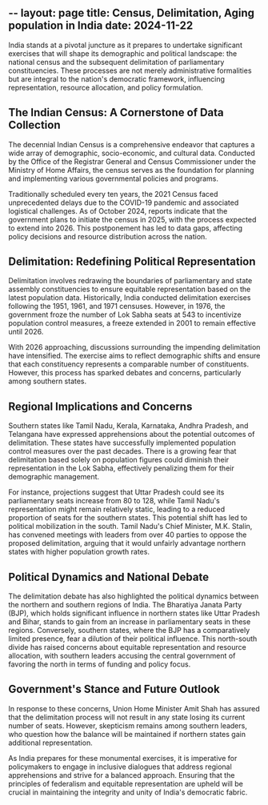 
--
layout: page
title: Census, Delimitation, Aging population in India
date: 2024-11-22
---

India stands at a pivotal juncture as it prepares to undertake significant exercises that will shape its demographic and political landscape: the national census and the subsequent delimitation of parliamentary constituencies. These processes are not merely administrative formalities but are integral to the nation's democratic framework, influencing representation, resource allocation, and policy formulation.

## The Indian Census: A Cornerstone of Data Collection

The decennial Indian Census is a comprehensive endeavor that captures a wide array of demographic, socio-economic, and cultural data. Conducted by the Office of the Registrar General and Census Commissioner under the Ministry of Home Affairs, the census serves as the foundation for planning and implementing various governmental policies and programs.

Traditionally scheduled every ten years, the 2021 Census faced unprecedented delays due to the COVID-19 pandemic and associated logistical challenges. As of October 2024, reports indicate that the government plans to initiate the census in 2025, with the process expected to extend into 2026.  This postponement has led to data gaps, affecting policy decisions and resource distribution across the nation.

## Delimitation: Redefining Political Representation

Delimitation involves redrawing the boundaries of parliamentary and state assembly constituencies to ensure equitable representation based on the latest population data. Historically, India conducted delimitation exercises following the 1951, 1961, and 1971 censuses. However, in 1976, the government froze the number of Lok Sabha seats at 543 to incentivize population control measures, a freeze extended in 2001 to remain effective until 2026. 

With 2026 approaching, discussions surrounding the impending delimitation have intensified. The exercise aims to reflect demographic shifts and ensure that each constituency represents a comparable number of constituents. However, this process has sparked debates and concerns, particularly among southern states.

## Regional Implications and Concerns

Southern states like Tamil Nadu, Kerala, Karnataka, Andhra Pradesh, and Telangana have expressed apprehensions about the potential outcomes of delimitation. These states have successfully implemented population control measures over the past decades. There is a growing fear that delimitation based solely on population figures could diminish their representation in the Lok Sabha, effectively penalizing them for their demographic management.

For instance, projections suggest that Uttar Pradesh could see its parliamentary seats increase from 80 to 128, while Tamil Nadu's representation might remain relatively static, leading to a reduced proportion of seats for the southern states.  This potential shift has led to political mobilization in the south. Tamil Nadu's Chief Minister, M.K. Stalin, has convened meetings with leaders from over 40 parties to oppose the proposed delimitation, arguing that it would unfairly advantage northern states with higher population growth rates. 

## Political Dynamics and National Debate

The delimitation debate has also highlighted the political dynamics between the northern and southern regions of India. The Bharatiya Janata Party (BJP), which holds significant influence in northern states like Uttar Pradesh and Bihar, stands to gain from an increase in parliamentary seats in these regions. Conversely, southern states, where the BJP has a comparatively limited presence, fear a dilution of their political influence. This north-south divide has raised concerns about equitable representation and resource allocation, with southern leaders accusing the central government of favoring the north in terms of funding and policy focus.

## Government's Stance and Future Outlook

In response to these concerns, Union Home Minister Amit Shah has assured that the delimitation process will not result in any state losing its current number of seats. However, skepticism remains among southern leaders, who question how the balance will be maintained if northern states gain additional representation.

As India prepares for these monumental exercises, it is imperative for policymakers to engage in inclusive dialogues that address regional apprehensions and strive for a balanced approach. Ensuring that the principles of federalism and equitable representation are upheld will be crucial in maintaining the integrity and unity of India's democratic fabric.



